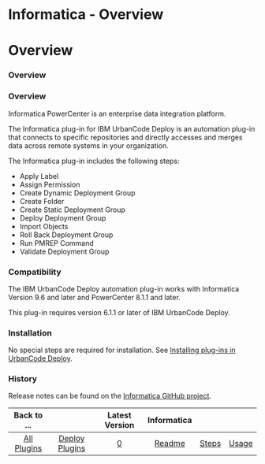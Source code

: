 
Informatica - Overview
======================

# Overview



### Overview




 


### Overview


Informatica PowerCenter is an enterprise data integration platform.


The Informatica plug-in for IBM UrbanCode Deploy is an automation plug-in that connects to specific repositories and directly accesses and merges data across remote systems in your organization.


The Informatica plug-in includes the following steps:


* Apply Label
* Assign Permission
* Create Dynamic Deployment Group
* Create Folder
* Create Static Deployment Group
* Deploy Deployment Group
* Import Objects
* Roll Back Deployment Group
* Run PMREP Command
* Validate Deployment Group


### Compatibility


The IBM UrbanCode Deploy automation plug-in works with Informatica Version 9.6 and later and PowerCenter 8.1.1 and later.


This plug-in requires version 6.1.1 or later of IBM UrbanCode Deploy.


### Installation


No special steps are required for installation. See [Installing plug-ins in UrbanCode Deploy](https://www.urbancode.com/resource/installing-plug-ins-in-urbancode-products/ "Installing plug-ins in UrbanCode Deploy").


### History


Release notes can be found on the [Informatica GitHub project](https://github.com/IBM-UrbanCode/Informatica-UCD).





|Back to ...||Latest Version|Informatica |||
| :---: | :---: | :---: | :---: | :---: | :---: |
|[All Plugins](../../index.md)|[Deploy Plugins](../README.md)|[0]()|[Readme](README.md)|[Steps](steps.md)|[Usage](usage.md)|
